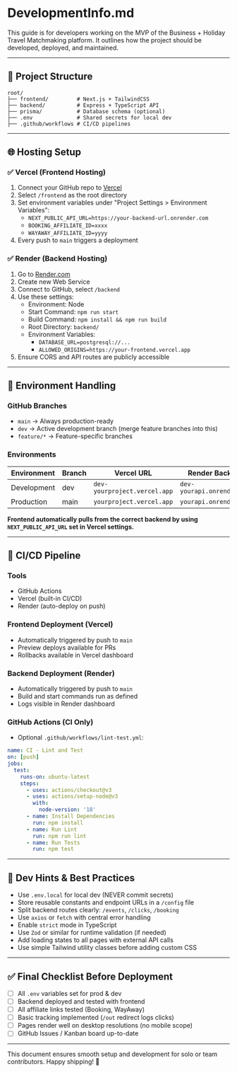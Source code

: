 # DevelopmentInfo.md

This guide is for developers working on the MVP of the Business + Holiday Travel Matchmaking platform. It outlines how the project should be developed, deployed, and maintained.

---

## 🧱 Project Structure

```
root/
├── frontend/         # Next.js + TailwindCSS
├── backend/          # Express + TypeScript API
├── prisma/           # Database schema (optional)
├── .env              # Shared secrets for local dev
├── .github/workflows # CI/CD pipelines
```

---

## 🌐 Hosting Setup

### ✅ Vercel (Frontend Hosting)
1. Connect your GitHub repo to [Vercel](https://vercel.com/)
2. Select `/frontend` as the root directory
3. Set environment variables under "Project Settings > Environment Variables":
   - `NEXT_PUBLIC_API_URL=https://your-backend-url.onrender.com`
   - `BOOKING_AFFILIATE_ID=xxxx`
   - `WAYAWAY_AFFILIATE_ID=yyyy`
4. Every push to `main` triggers a deployment

### ✅ Render (Backend Hosting)
1. Go to [Render.com](https://render.com/)
2. Create new Web Service
3. Connect to GitHub, select `/backend`
4. Use these settings:
   - Environment: Node
   - Start Command: `npm run start`
   - Build Command: `npm install && npm run build`
   - Root Directory: `backend/`
   - Environment Variables:
     - `DATABASE_URL=postgresql://...`
     - `ALLOWED_ORIGINS=https://your-frontend.vercel.app`
5. Ensure CORS and API routes are publicly accessible

---

## 🧪 Environment Handling

### GitHub Branches
- `main` → Always production-ready
- `dev` → Active development branch (merge feature branches into this)
- `feature/*` → Feature-specific branches

### Environments
| Environment | Branch | Vercel URL                | Render Backend            |
|-------------|--------|---------------------------|---------------------------|
| Development | dev    | `dev-yourproject.vercel.app` | `dev-yourapi.onrender.com` |
| Production  | main   | `yourproject.vercel.app`  | `yourapi.onrender.com`    |

**Frontend automatically pulls from the correct backend by using `NEXT_PUBLIC_API_URL` set in Vercel settings.**

---

## 🔁 CI/CD Pipeline

### Tools
- GitHub Actions
- Vercel (built-in CI/CD)
- Render (auto-deploy on push)

### Frontend Deployment (Vercel)
- Automatically triggered by push to `main`
- Preview deploys available for PRs
- Rollbacks available in Vercel dashboard

### Backend Deployment (Render)
- Automatically triggered by push to `main`
- Build and start commands run as defined
- Logs visible in Render dashboard

### GitHub Actions (CI Only)
- Optional `.github/workflows/lint-test.yml`:
```yaml
name: CI - Lint and Test
on: [push]
jobs:
  test:
    runs-on: ubuntu-latest
    steps:
      - uses: actions/checkout@v3
      - uses: actions/setup-node@v3
        with:
          node-version: '18'
      - name: Install Dependencies
        run: npm install
      - name: Run Lint
        run: npm run lint
      - name: Run Tests
        run: npm test
```

---

## 🧠 Dev Hints & Best Practices

- Use `.env.local` for local dev (NEVER commit secrets)
- Store reusable constants and endpoint URLs in a `/config` file
- Split backend routes clearly: `/events`, `/clicks`, `/booking`
- Use `axios` or `fetch` with central error handling
- Enable `strict` mode in TypeScript
- Use `Zod` or similar for runtime validation (if needed)
- Add loading states to all pages with external API calls
- Use simple Tailwind utility classes before adding custom CSS

---

## ✅ Final Checklist Before Deployment
- [ ] All `.env` variables set for prod & dev
- [ ] Backend deployed and tested with frontend
- [ ] All affiliate links tested (Booking, WayAway)
- [ ] Basic tracking implemented (`/out` redirect logs clicks)
- [ ] Pages render well on desktop resolutions (no mobile scope)
- [ ] GitHub Issues / Kanban board up-to-date

---
This document ensures smooth setup and development for solo or team contributors. Happy shipping! 🚀

